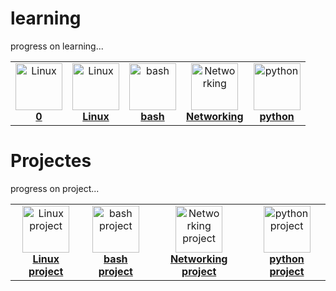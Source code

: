 # learning
progress on learning...

<center>
<table>
<tr>
<td align="center"><a href="https://github.com/vasanthabalaji45/learning/blob/main/0"><img src="https://github.com/vasanthabalaji45/images/blob/main/icons8-0-100.png" width="75px;" height="75px;" alt="Linux" /><br /><b>0</b></a></td>
<td align="center"><a href="topics/devops/README.md"><img src="https://github.com/vasanthabalaji45/images/blob/main/linux.png" width="75px;" height="75px;" alt="Linux" /><br /><b>Linux</b></a></td>
<td align="center"><a href="topics/devops/README.md"><img src="https://github.com/vasanthabalaji45/images/blob/main/bash.png" width="75px;" height="75px;" alt="bash" /><br /><b>bash</b></a></td>
<td align="center"><a href="topics/devops/README.md"><img src="https://github.com/vasanthabalaji45/images/blob/main/networking.png" width="75px;" height="75px;" alt="Networking" /><br /><b>Networking</b></a></td>
<td align="center"><a href="topics/devops/README.md"><img src="https://github.com/vasanthabalaji45/images/blob/main/python.png" width="75px;" height="75px;" alt="python" /><br /><b>python</b></a></td>
</tr>
</table>
</center>

# Projectes
progress on project...

<center>
<table>
<tr>
<td align="center"><a href="topics/devops/README.md"><img src="https://github.com/vasanthabalaji45/images/blob/main/linux.png" width="75px;" height="75px;" alt="Linux project" /><br /><b>Linux project</b></a></td>
<td align="center"><a href="topics/devops/README.md"><img src="https://github.com/vasanthabalaji45/images/blob/main/bash.png" width="75px;" height="75px;" alt="bash project" /><br /><b>bash project</b></a></td>
<td align="center"><a href="topics/devops/README.md"><img src="https://github.com/vasanthabalaji45/images/blob/main/networking.png" width="75px;" height="75px;" alt="Networking project" /><br /><b>Networking project</b></a></td>
<td align="center"><a href="topics/devops/README.md"><img src="https://github.com/vasanthabalaji45/images/blob/main/python.png" width="75px;" height="75px;" alt="python project" /><br /><b>python project</b></a></td>
</tr>
</table>
</center>

